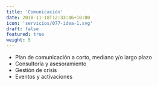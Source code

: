 ```yaml
---
title: 'Comunicación'
date: 2018-11-18T12:33:46+10:00
icon: 'servicios/077-idea-1.svg'
draft: false
featured: true
weight: 5
---
```

- Plan de comunicación a corto, mediano y/o largo plazo
- Consultoría y asesoramiento
- Gestión de crisis
- Eventos y activaciones